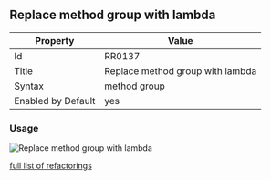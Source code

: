 ## Replace method group with lambda

Property | Value
--- | --- 
Id | RR0137
Title | Replace method group with lambda
Syntax | method group
Enabled by Default | yes

### Usage

![Replace method group with lambda](../../images/refactorings/ReplaceMethodGroupWithLambda.png)

[full list of refactorings](Refactorings.md)
